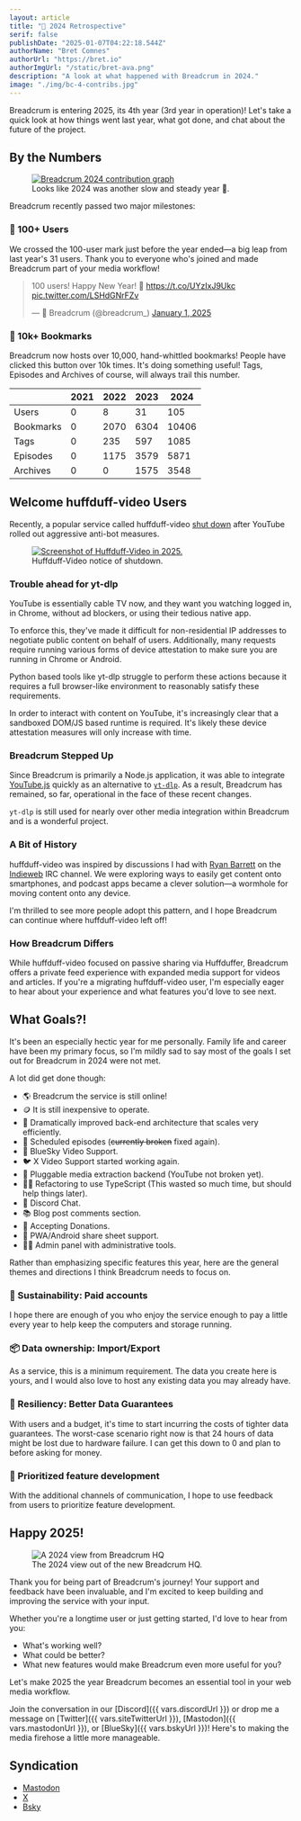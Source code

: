 ```yaml
---
layout: article
title: "🥳 2024 Retrospective"
serif: false
publishDate: "2025-01-07T04:22:18.544Z"
authorName: "Bret Comnes"
authorUrl: "https://bret.io"
authorImgUrl: "/static/bret-ava.png"
description: "A look at what happened with Breadcrum in 2024."
image: "./img/bc-4-contribs.jpg"
---
```


Breadcrum is entering 2025, its 4th year (3rd year in operation)!
Let's take a quick look at how things went last year, what got done, and chat about the future of the project.

## By the Numbers

<figure>
  <a href="https://github.com/hifiwi-fi/breadcrum.net/graphs/contributors"><img src="./img/bc-4-contribs.jpg" alt="Breadcrum 2024 contribution graph"></a>
  <figcaption>Looks like 2024 was another slow and steady year 🐢.</figcaption>
</figure>

Breadcrum recently passed two major milestones:

### 🚀 100+ Users

We crossed the 100-user mark just before the year ended—a big leap from last year's 31 users. Thank you to everyone who's joined and made Breadcrum part of your media workflow!

<blockquote class="twitter-tweet"><p lang="en" dir="ltr">100 users! Happy New Year! 🥳 <a href="https://t.co/UYzIxJ9Ukc">https://t.co/UYzIxJ9Ukc</a> <a href="https://t.co/LSHdGNrFZv">pic.twitter.com/LSHdGNrFZv</a></p>&mdash; 🥖 Breadcrum (@breadcrum_) <a href="https://twitter.com/breadcrum_/status/1874244625650901170?ref_src=twsrc%5Etfw">January 1, 2025</a></blockquote> <script async src="https://platform.twitter.com/widgets.js" charset="utf-8"></script>

### 🔗 10k+ Bookmarks

Breadcrum now hosts over 10,000, hand-whittled bookmarks!
People have clicked this button over 10k times.
It's doing something useful! Tags, Episodes and Archives of course, will always trail this number.

|           | 2021 | 2022 | 2023 | 2024 |
|-----------|------|------|------|------|
| Users     | 0    | 8    | 31   | 105  |
| Bookmarks | 0    | 2070 | 6304 | 10406|
| Tags      | 0    | 235  | 597  | 1085 |
| Episodes  | 0    | 1175 | 3579 | 5871 |
| Archives  | 0    | 0    | 1575 | 3548 |

## Welcome huffduff-video Users

Recently, a popular service called huffduff-video [shut down](https://github.com/snarfed/huffduff-video/issues/52#issuecomment-2369160227) after YouTube rolled out aggressive anti-bot measures.

<figure class="borderless">
  <a href="https://huffduff-video.snarfed.org"><img src="./img/huffduff-video.png" alt="Screenshot of Huffduff-Video in 2025."></a>
  <figcaption>Huffduff-Video notice of shutdown.</figcaption>
</figure>

### Trouble ahead for yt-dlp

YouTube is essentially cable TV now, and they want you watching logged in, in Chrome, without ad blockers, or using their tedious native app.

To enforce this, they've made it difficult for non-residential IP addresses to negotiate public content on behalf of users.
Additionally, many requests require running various forms of device attestation to make sure you are running in Chrome or Android.

Python based tools like yt-dlp struggle to perform these actions because it requires a full browser-like environment to reasonably satisfy these requirements.

In order to interact with content on YouTube, it's increasingly clear that a sandboxed DOM/JS based runtime is required.
It's likely these device attestation measures will only increase with time.

### Breadcrum Stepped Up

Since Breadcrum is primarily a Node.js application, it was able to integrate [YouTube.js](https://ytjs.dev/) quickly as an alternative to [`yt-dlp`](https://github.com/yt-dlp/yt-dlp). As a result, Breadcrum has remained, so far, operational in the face of these recent changes.

`yt-dlp` is still used for nearly over other media integration within Breadcrum and is a wonderful project.

### A Bit of History

huffduff-video was inspired by discussions I had with [Ryan Barrett](https://snarfed.org/2015-03-07_huffduff-video) on the [Indieweb](https://indieweb.org/IndieWebCamps) IRC channel.
We were exploring ways to easily get content onto smartphones, and podcast apps became a clever solution—a wormhole for moving content onto any device.

I'm thrilled to see more people adopt this pattern, and I hope Breadcrum can continue where huffduff-video left off!

### How Breadcrum Differs

While huffduff-video focused on passive sharing via Huffduffer, Breadcrum offers a private feed experience with expanded media support for videos and articles.
If you're a migrating huffduff-video user, I'm especially eager to hear about your experience and what features you'd love to see next.

## What Goals?!

It's been an especially hectic year for me personally.
Family life and career have been my primary focus, so I'm mildly sad to say most of the goals I set out for Breadcrum in 2024 were not met.

A lot did get done though:

- 🌎 Breadcrum the service is still online!
- 🪙 It is still inexpensive to operate.
- 🐂 Dramatically improved back-end architecture that scales very efficiently.
- 📆 Scheduled episodes (~~currently broken~~ fixed again).
- 🦋 BlueSky Video Support.
- 🐦 X Video Support started working again.
- 📀 Pluggable media extraction backend (YouTube not broken yet).
- 👨‍💼 Refactoring to use TypeScript (This wasted so much time, but should help things later).
- 💬 Discord Chat.
- 📚 Blog post comments section.
- 🥺 Accepting Donations.
- 🤖 PWA/Android share sheet support.
- 🧑‍💼 Admin panel with administrative tools.

Rather than emphasizing specific features this year, here are the general themes and directions I think Breadcrum needs to focus on.

### 💸 Sustainability: Paid accounts

I hope there are enough of you who enjoy the service enough to pay a little every year to help keep the computers and storage running.

### 📦 Data ownership: Import/Export

As a service, this is a minimum requirement. The data you create here is yours, and I would also love to host any existing data you may already have.

### 📼 Resiliency: Better Data Guarantees

With users and a budget, it's time to start incurring the costs of tighter data guarantees. The worst-case scenario right now is that 24 hours of data might be lost due to hardware failure. I can get this down to 0 and plan to before asking for money.

### 📣 Prioritized feature development

With the additional channels of communication, I hope to use feedback from users to prioritize feature development.

## Happy 2025!

<figure>
  <img src="./img/2024.jpeg" alt="A 2024 view from Breadcrum HQ">
  <figcaption>The 2024 view out of the new Breadcrum HQ.</figcaption>
</figure>

Thank you for being part of Breadcrum's journey! Your support and feedback have been invaluable, and I'm excited to keep building and improving the service with your input.

Whether you're a longtime user or just getting started, I'd love to hear from you:
- What's working well?
- What could be better?
- What new features would make Breadcrum even more useful for you?

Let's make 2025 the year Breadcrum becomes an essential tool in your web media workflow.

Join the conversation in our [Discord]({{ vars.discordUrl }}) or drop me a message on [Twitter]({{ vars.siteTwitterUrl }}), [Mastodon]({{ vars.mastodonUrl }}), or [BlueSky]({{ vars.bskyUrl }})!
Here's to making the media firehose a little more manageable.

## Syndication

- [Mastodon](https://fosstodon.org/@breadcrum/113822413536530534)
- [X](https://x.com/breadcrum_/status/1878868571918569806)
- [Bsky](https://bsky.app/profile/breadcrum.net/post/3lfnduaerfk2j)
